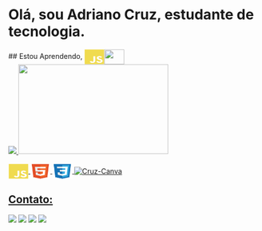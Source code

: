 <h1>Olá, sou Adriano Cruz, estudante de tecnologia.</h1>
## Estou Aprendendo,
<img align="center" alt="Cruz-Js" height="30" width="40" src="https://raw.githubusercontent.com/devicons/devicon/master/icons/javascript/javascript-plain.svg"><img align="center" height="30" width="40" src="https://cdn.jsdelivr.net/gh/devicons/devicon@latest/icons/wordpress/wordpress-plain-wordmark.svg" />

<div>
<a href="https://github.com/adrianocrhuz">
<img height="180em" src="https://github-readme-stats.vercel.app/api?username=adrianocrhuz&layout=compact&langs_count=7&theme=dracula"/>
<img height="180em" width="300em" src="https://github-readme-stats.vercel.app/api/top-langs/?username=adrianocrhuz&show_icons=true&theme=dracula&include_all_commits=true&count_private=true"/>
</div>


<div style="display: inline_block"><br>
  <img align="center" alt="Cruz-Js" height="30" width="40" src="https://raw.githubusercontent.com/devicons/devicon/master/icons/javascript/javascript-plain.svg">
  <img align="center" alt="Cruz-HTML" height="30" width="40" src="https://raw.githubusercontent.com/devicons/devicon/master/icons/html5/html5-original.svg">
  <img align="center" alt="Cruz-CSS" height="30" width="40" src="https://raw.githubusercontent.com/devicons/devicon/master/icons/css3/css3-original.svg">
  <img align="center" alt="Cruz-Canva" height="30" width="40"src="https://cdn.jsdelivr.net/gh/devicons/devicon@latest/icons/canva/canva-original.svg" />
   <!--
  <img align="center" alt="Cruz-Ts" height="30" width="40" src="https://raw.githubusercontent.com/devicons/devicon/master/icons/typescript/typescript-plain.svg">
  <img align="center" alt="Cruz-React" height="30" width="40" src="https://raw.githubusercontent.com/devicons/devicon/master/icons/react/react-original.svg">
  -->
  <!--
  <img align="center" alt="Cruz-Python" height="30" width="40" src="https://raw.githubusercontent.com/devicons/devicon/master/icons/python/python-original.svg">
  <img align="center" alt="Cruz-Csharp" height="30" width="40" src="https://raw.githubusercontent.com/devicons/devicon/master/icons/csharp/csharp-original.svg">
  -->
</div>

<h2>Contato:</h2>
<p align="right">
<div> 
  <a style="text-align: right; padding: 0px;" href="https://www.youtube.com/channel/UCfCJqeSPGPzOrH2QHL5t13A" target="_blank"><img src="https://img.shields.io/badge/YouTube-FF0000?style=for-the-badge&logo=youtube&logoColor=white" target="_blank"></a>
  <a href="https://www.instagram.com/hadrianocruz/" target="_blank"><img src="https://img.shields.io/badge/-Instagram-%23E4405F?style=for-the-badge&logo=instagram&logoColor=white" target="_blank"></a>
 	<!--<a href="https://www.twitch.tv/rafaballerinii" target="_blank"><img src="https://img.shields.io/badge/Twitch-9146FF?style=for-the-badge&logo=twitch&logoColor=white" target="_blank"></a>
 <a href="https://discord.gg/wagxzStdcR" target="_blank"><img src="https://img.shields.io/badge/Discord-7289DA?style=for-the-badge&logo=discord&logoColor=white" target="_blank"></a> 
  -->
  <a href = "mailto:adrianocruzone@gmail.com"><img src="https://img.shields.io/badge/-Gmail-%23333?style=for-the-badge&logo=gmail&logoColor=white" target="_blank"></a>
  <a href="https://www.linkedin.com/in/adriano-cruz-4213aa9b/" target="_blank"><img src="https://img.shields.io/badge/-LinkedIn-%230077B5?style=for-the-badge&logo=linkedin&logoColor=white" target="_blank"></a> 
  
</div></p>


